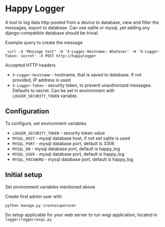 # Happy Logger

A tool to log data http-posted from a device to database, view and filter the messages, export
to database. Can use sqlite or mysql, yet adding any django-compatible database should be trivial.

Example query to create the message
```
 curl -d "Message text" -H 'X-Logger-Hostname: Whatever' -H 'X-Logger-Token: secret' -X POST http://happylogger
```

Accepted HTTP headers

* `X-Logger-Hostname` - hostname, that is saved to database. If not provided, IP address is used
* `X-Logger-Token` - security token, to prevent unauthorized messages. Defaults to secret. Can be set in 
  environment with `LOGGER_SECURITY_TOKEN` variable.

## Configuration

To configure, set environment variables

* `LOGGER_SECURITY_TOKEN` - security token value
* `MYSQL_HOST` - mysql database host, if not set sqlite is used
* `MYSQL_PORT` - mysql database port, default is 3306
* `MYSQL_DB` - mysql database port, default is happy_log
* `MYSQL_USER` - mysql database port, default is happy_log
* `MYSQL_PASSWORD` - mysql database port, default is happy_log

## Initial setup

Set environment variables mentioned above

Create first admin user with
```
python manage.py createsuperuser
```

Do setup applicable for your web server to run wsgi application, located in `logger/logger/wsgi.py`
